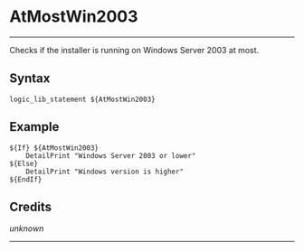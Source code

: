 # AtMostWin2003

---

Checks if the installer is running on Windows Server 2003 at most.

## Syntax

	logic_lib_statement ${AtMostWin2003}

## Example

	${If} ${AtMostWin2003}
		DetailPrint "Windows Server 2003 or lower"
	${Else}
		DetailPrint "Windows version is higher"
	${EndIf}

## Credits

*unknown*

---
